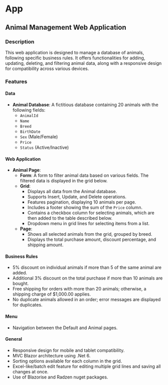 # App

## Animal Management Web Application

### Description
This web application is designed to manage a database of animals, following specific business rules. It offers functionalities for adding, updating, deleting, and filtering animal data, along with a responsive design for compatibility across various devices.

### Features
#### Data
- **Animal Database**: A fictitious database containing 20 animals with the following fields:
  - `AnimalId`
  - `Name`
  - `Breed`
  - `BirthDate`
  - `Sex` (Male/Female)
  - `Price`
  - `Status` (Active/Inactive)

#### Web Application 
- **Animal Page**:
  - **Form**: A form to filter animal data based on various fields. The filtered data is displayed in the grid below.
  - **Grid**:
    - Displays all data from the Animal database.
    - Supports Insert, Update, and Delete operations.
    - Features pagination, displaying 10 animals per page.
    - Includes a footer showing the sum of the `Price` column.
    - Contains a checkbox column for selecting animals, which are then added to the table described below.
    - Dropdown menu in grid lines for selecting items from a list.
  - **Page**:
    - Shows all selected animals from the grid, grouped by breed.
    - Displays the total purchase amount, discount percentage, and shipping amount.

#### Business Rules
- 5% discount on individual animals if more than 5 of the same animal are added.
- Additional 3% discount on the total purchase if more than 10 animals are bought.
- Free shipping for orders with more than 20 animals; otherwise, a shipping charge of $1,000.00 applies.
- No duplicate animals allowed in an order; error messages are displayed for duplicates.

#### Menu
- Navigation between the Default and Animal pages.

#### General
- Responsive design for mobile and tablet compatibility.
- MVC Blazor architecture using .Net 6.
- Sorting options available for each column in the grid.
- Excel-like/batch edit feature for editing multiple grid lines and saving all changes at once.
- Use of Blazorise and Radzen nuget packages.

